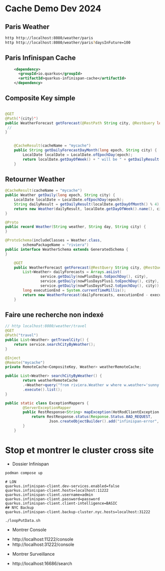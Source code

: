 # Cache Demo Dev 2024

## Paris Weather

```bash
http http://localhost:8080/weather/paris
http http://localhost:8080/weather/paris?daysInFuture=100
```

## Paris Infinispan Cache

```xml
    <dependency>
      <groupId>io.quarkus</groupId>
      <artifactId>quarkus-infinispan-cache</artifactId>
    </dependency>
```

## Composite Key simple

```java

@GET
@Path('{city}')
public WeatherForecast getForecast(@RestPath String city, @RestQuery long daysInFuture){
 // 
}
        
```

```java
    @CacheResult(cacheName = "mycache")
    public String getDailyForecastDayMonth(long epoch, String city) {
        LocalDate localDate = LocalDate.ofEpochDay(epoch);
        return localDate.getDayOfWeek() + " will be " + getDailyResult(localDate.getDayOfMonth() % 4) + " in " + city;
    }
```


## Retourner Weather

```java
@CacheResult(cacheName = "mycache")
public Weather getDaily(long epoch, String city) {
    LocalDate localDate = LocalDate.ofEpochDay(epoch);
    String dailyResult = getDailyResult(localDate.getDayOfMonth() % 4);
    return new Weather(dailyResult, localDate.getDayOfWeek().name(), city);
}
```

```java
@Proto
public record Weather(String weather, String day, String city) {
}
```

```java
@ProtoSchema(includeClasses = Weather.class,
        schemaPackageName = "riviera")
public interface WeatherSchema extends GeneratedSchema {
}
```


```java
    @GET
    public WeatherForecast getForecast(@RestQuery String city, @RestQuery long daysInFuture) {
        List<Weather> dailyForecasts = Arrays.asList(
                service.getDaily(nowPlusDays.toEpochDay(), city),
                service.getDaily(nowPlusDaysPlus1.toEpochDay(), city),
                service.getDaily(nowPlusDaysPlus2.toEpochDay(), city));
        long executionEnd = System.currentTimeMillis();
        return new WeatherForecast(dailyForecasts, executionEnd - executionStart);
    }
```

## Faire une recherche non indexé

```java
// http localhost:8080/weather/travel
@GET
@Path("travel")
public List<Weather> getTravelCity() {
    return service.searchCityByWeather();
}
```

```java
@Inject
@Remote("mycache")
private RemoteCache<CompositeKey, Weather> weatherRemoteCache;

public List<Weather> searchCityByWeather() {
        return weatherRemoteCache
        .<Weather>query("from riviera.Weather w where w.weather='sunny'")
        .execute().list();
}
```

```java
public static class ExceptionMappers {
        @ServerExceptionMapper
        public RestResponse<String> mapException(HotRodClientException ex) {
            return RestResponse.status(Response.Status.BAD_REQUEST,
                    Json.createObjectBuilder().add("infinispan-error", ex.getMessage()).build().toString());
        }
    }
```

# Stop et montrer le cluster cross site

* Dossier Infinispan 
```bash
podman compose up 
```

```properties
# LON
quarkus.infinispan-client.dev-services.enabled=false
quarkus.infinispan-client.hosts=localhost:11222
quarkus.infinispan-client.username=admin
quarkus.infinispan-client.password=password
quarkus.infinispan-client.client-intelligence=BASIC
## NYC Backup
quarkus.infinispan-client.backup-cluster.nyc.hosts=localhost:31222
```


```bash
./loopPutData.sh
```

* Montrer Console
- http://localhost:11222/console
- http://localhost:31222/console

* Montrer Surveillance
- http://localhost:16686/search


